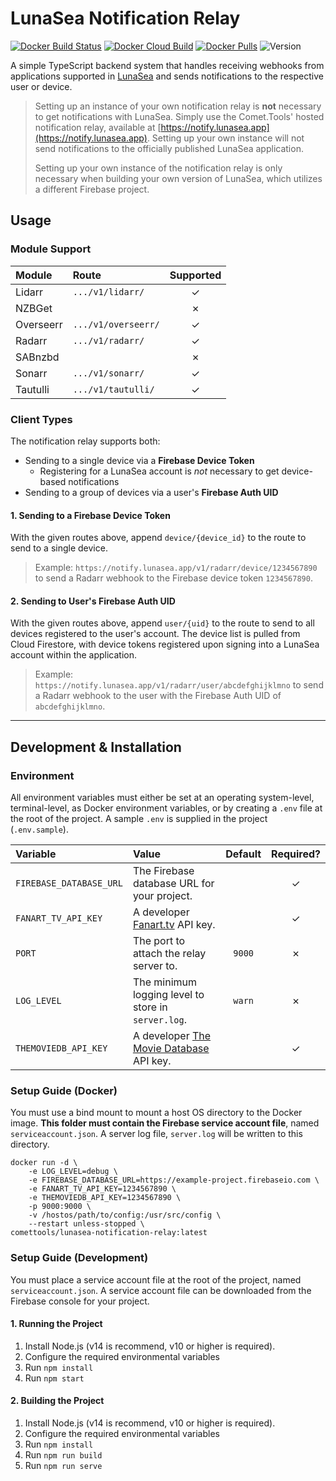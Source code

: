 # LunaSea Notification Relay

[![Docker Build Status](https://img.shields.io/docker/cloud/build/comettools/lunasea-notification-relay?style=for-the-badge)](https://hub.docker.com/r/comettools/lunasea-notification-relay)
[![Docker Cloud Build](https://img.shields.io/docker/cloud/automated/comettools/lunasea-notification-relay?style=for-the-badge)](https://hub.docker.com/r/comettools/lunasea-notification-relay)
[![Docker Pulls](https://img.shields.io/docker/pulls/comettools/lunasea-notification-relay?style=for-the-badge)](https://hub.docker.com/r/comettools/lunasea-notification-relay)
![Version](https://img.shields.io/docker/v/comettools/lunasea-notification-relay?sort=semver&style=for-the-badge)

A simple TypeScript backend system that handles receiving webhooks from applications supported in [LunaSea](https://github.com/CometTools/LunaSea) and sends notifications to the respective user or device.

> Setting up an instance of your own notification relay is **not** necessary to get notifications with LunaSea. Simply use the Comet.Tools' hosted notification relay, available at [https://notify.lunasea.app](https://notify.lunasea.app). Setting up your own instance will not send notifications to the officially published LunaSea application.
>
> Setting up your own instance of the notification relay is only necessary when building your own version of LunaSea, which utilizes a different Firebase project.

## Usage

### Module Support

| Module    | Route               | Supported |
| :-------- | :------------------ | :-------: |
| Lidarr    | `.../v1/lidarr/`    |  &check;  |
| NZBGet    |                     |  &cross;  |
| Overseerr | `.../v1/overseerr/` |  &check;  |
| Radarr    | `.../v1/radarr/`    |  &check;  |
| SABnzbd   |                     |  &cross;  |
| Sonarr    | `.../v1/sonarr/`    |  &check;  |
| Tautulli  | `.../v1/tautulli/`  |  &check;  |

### Client Types

The notification relay supports both:

-   Sending to a single device via a **Firebase Device Token**
    -   Registering for a LunaSea account is _not_ necessary to get device-based notifications
-   Sending to a group of devices via a user's **Firebase Auth UID**

#### 1. Sending to a Firebase Device Token

With the given routes above, append `device/{device_id}` to the route to send to a single device.

> Example: `https://notify.lunasea.app/v1/radarr/device/1234567890` to send a Radarr webhook to the Firebase device token `1234567890`.

#### 2. Sending to User's Firebase Auth UID

With the given routes above, append `user/{uid}` to the route to send to all devices registered to the user's account. The device list is pulled from Cloud Firestore, with device tokens registered upon signing into a LunaSea account within the application.

> Example: `https://notify.lunasea.app/v1/radarr/user/abcdefghijklmno` to send a Radarr webhook to the user with the Firebase Auth UID of `abcdefghijklmno`.

---

## Development & Installation

### Environment

All environment variables must either be set at an operating system-level, terminal-level, as Docker environment variables, or by creating a `.env` file at the root of the project. A sample `.env` is supplied in the project (`.env.sample`).

| Variable                | Value                                                                 | Default | Required? |
| :---------------------- | :-------------------------------------------------------------------- | :-----: | :-------: |
| `FIREBASE_DATABASE_URL` | The Firebase database URL for your project.                           |         |  &check;  |
| `FANART_TV_API_KEY`     | A developer [Fanart.tv](https://fanart.tv/) API key.                  |         |  &check;  |
| `PORT`                  | The port to attach the relay server to.                               | `9000`  |  &cross;  |
| `LOG_LEVEL`             | The minimum logging level to store in `server.log`.                   | `warn`  |  &cross;  |
| `THEMOVIEDB_API_KEY`    | A developer [The Movie Database](https://www.themoviedb.org) API key. |         |  &check;  |

### Setup Guide (Docker)

You must use a bind mount to mount a host OS directory to the Docker image. **This folder must contain the Firebase service account file**, named `serviceaccount.json`. A server log file, `server.log` will be written to this directory.

```docker
docker run -d \
    -e LOG_LEVEL=debug \
    -e FIREBASE_DATABASE_URL=https://example-project.firebaseio.com \
    -e FANART_TV_API_KEY=1234567890 \
    -e THEMOVIEDB_API_KEY=1234567890 \
    -p 9000:9000 \
    -v /hostos/path/to/config:/usr/src/config \
    --restart unless-stopped \
comettools/lunasea-notification-relay:latest
```

### Setup Guide (Development)

You must place a service account file at the root of the project, named `serviceaccount.json`. A service account file can be downloaded from the Firebase console for your project.

#### 1. Running the Project

1. Install Node.js (v14 is recommend, v10 or higher is required).
2. Configure the required environmental variables
3. Run `npm install`
4. Run `npm start`

#### 2. Building the Project

1. Install Node.js (v14 is recommend, v10 or higher is required).
2. Configure the required environmental variables
3. Run `npm install`
4. Run `npm run build`
5. Run `npm run serve`
